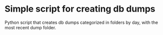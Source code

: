 # Simple script for creating db dumps

Python script that creates db dumps categorized in folders by day, with the most recent dump folder.

